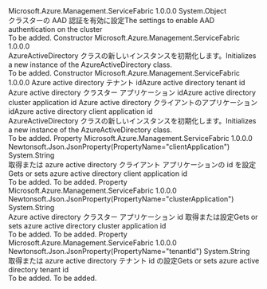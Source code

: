 <Type Name="AzureActiveDirectory" FullName="Microsoft.Azure.Management.ServiceFabric.Models.AzureActiveDirectory">
  <TypeSignature Language="C#" Value="public class AzureActiveDirectory" />
  <TypeSignature Language="ILAsm" Value=".class public auto ansi beforefieldinit AzureActiveDirectory extends System.Object" />
  <TypeSignature Language="DocId" Value="T:Microsoft.Azure.Management.ServiceFabric.Models.AzureActiveDirectory" />
  <TypeSignature Language="VB.NET" Value="Public Class AzureActiveDirectory" />
  <TypeSignature Language="F#" Value="type AzureActiveDirectory = class" />
  <AssemblyInfo>
    <AssemblyName>Microsoft.Azure.Management.ServiceFabric</AssemblyName>
    <AssemblyVersion>1.0.0.0</AssemblyVersion>
  </AssemblyInfo>
  <Base>
    <BaseTypeName>System.Object</BaseTypeName>
  </Base>
  <Interfaces />
  <Docs>
    <summary>
            <span data-ttu-id="939fd-101">クラスターの AAD 認証を有効に設定</span><span class="sxs-lookup"><span data-stu-id="939fd-101">The settings to enable AAD authentication on the cluster</span></span>
            </summary>
    <remarks>To be added.</remarks>
  </Docs>
  <Members>
    <Member MemberName=".ctor">
      <MemberSignature Language="C#" Value="public AzureActiveDirectory ();" />
      <MemberSignature Language="ILAsm" Value=".method public hidebysig specialname rtspecialname instance void .ctor() cil managed" />
      <MemberSignature Language="DocId" Value="M:Microsoft.Azure.Management.ServiceFabric.Models.AzureActiveDirectory.#ctor" />
      <MemberSignature Language="VB.NET" Value="Public Sub New ()" />
      <MemberType>Constructor</MemberType>
      <AssemblyInfo>
        <AssemblyName>Microsoft.Azure.Management.ServiceFabric</AssemblyName>
        <AssemblyVersion>1.0.0.0</AssemblyVersion>
      </AssemblyInfo>
      <Parameters />
      <Docs>
        <summary>
            <span data-ttu-id="939fd-102">AzureActiveDirectory クラスの新しいインスタンスを初期化します。</span><span class="sxs-lookup"><span data-stu-id="939fd-102">Initializes a new instance of the AzureActiveDirectory class.</span></span>
            </summary>
        <remarks>To be added.</remarks>
      </Docs>
    </Member>
    <Member MemberName=".ctor">
      <MemberSignature Language="C#" Value="public AzureActiveDirectory (string tenantId = null, string clusterApplication = null, string clientApplication = null);" />
      <MemberSignature Language="ILAsm" Value=".method public hidebysig specialname rtspecialname instance void .ctor(string tenantId, string clusterApplication, string clientApplication) cil managed" />
      <MemberSignature Language="DocId" Value="M:Microsoft.Azure.Management.ServiceFabric.Models.AzureActiveDirectory.#ctor(System.String,System.String,System.String)" />
      <MemberSignature Language="VB.NET" Value="Public Sub New (Optional tenantId As String = null, Optional clusterApplication As String = null, Optional clientApplication As String = null)" />
      <MemberSignature Language="F#" Value="new Microsoft.Azure.Management.ServiceFabric.Models.AzureActiveDirectory : string * string * string -&gt; Microsoft.Azure.Management.ServiceFabric.Models.AzureActiveDirectory" Usage="new Microsoft.Azure.Management.ServiceFabric.Models.AzureActiveDirectory (tenantId, clusterApplication, clientApplication)" />
      <MemberType>Constructor</MemberType>
      <AssemblyInfo>
        <AssemblyName>Microsoft.Azure.Management.ServiceFabric</AssemblyName>
        <AssemblyVersion>1.0.0.0</AssemblyVersion>
      </AssemblyInfo>
      <Parameters>
        <Parameter Name="tenantId" Type="System.String" />
        <Parameter Name="clusterApplication" Type="System.String" />
        <Parameter Name="clientApplication" Type="System.String" />
      </Parameters>
      <Docs>
        <param name="tenantId"><span data-ttu-id="939fd-103">Azure active directory テナント id</span><span class="sxs-lookup"><span data-stu-id="939fd-103">Azure active directory tenant id</span></span></param>
        <param name="clusterApplication"><span data-ttu-id="939fd-104">Azure active directory クラスター アプリケーション id</span><span class="sxs-lookup"><span data-stu-id="939fd-104">Azure active directory cluster application id</span></span></param>
        <param name="clientApplication"><span data-ttu-id="939fd-105">Azure active directory クライアントのアプリケーション id</span><span class="sxs-lookup"><span data-stu-id="939fd-105">Azure active directory client application id</span></span></param>
        <summary>
            <span data-ttu-id="939fd-106">AzureActiveDirectory クラスの新しいインスタンスを初期化します。</span><span class="sxs-lookup"><span data-stu-id="939fd-106">Initializes a new instance of the AzureActiveDirectory class.</span></span>
            </summary>
        <remarks>To be added.</remarks>
      </Docs>
    </Member>
    <Member MemberName="ClientApplication">
      <MemberSignature Language="C#" Value="public string ClientApplication { get; set; }" />
      <MemberSignature Language="ILAsm" Value=".property instance string ClientApplication" />
      <MemberSignature Language="DocId" Value="P:Microsoft.Azure.Management.ServiceFabric.Models.AzureActiveDirectory.ClientApplication" />
      <MemberSignature Language="VB.NET" Value="Public Property ClientApplication As String" />
      <MemberSignature Language="F#" Value="member this.ClientApplication : string with get, set" Usage="Microsoft.Azure.Management.ServiceFabric.Models.AzureActiveDirectory.ClientApplication" />
      <MemberType>Property</MemberType>
      <AssemblyInfo>
        <AssemblyName>Microsoft.Azure.Management.ServiceFabric</AssemblyName>
        <AssemblyVersion>1.0.0.0</AssemblyVersion>
      </AssemblyInfo>
      <Attributes>
        <Attribute>
          <AttributeName>Newtonsoft.Json.JsonProperty(PropertyName="clientApplication")</AttributeName>
        </Attribute>
      </Attributes>
      <ReturnValue>
        <ReturnType>System.String</ReturnType>
      </ReturnValue>
      <Docs>
        <summary>
            <span data-ttu-id="939fd-107">取得または azure active directory クライアント アプリケーションの id を設定</span><span class="sxs-lookup"><span data-stu-id="939fd-107">Gets or sets azure active directory client application id</span></span>
            </summary>
        <value>To be added.</value>
        <remarks>To be added.</remarks>
      </Docs>
    </Member>
    <Member MemberName="ClusterApplication">
      <MemberSignature Language="C#" Value="public string ClusterApplication { get; set; }" />
      <MemberSignature Language="ILAsm" Value=".property instance string ClusterApplication" />
      <MemberSignature Language="DocId" Value="P:Microsoft.Azure.Management.ServiceFabric.Models.AzureActiveDirectory.ClusterApplication" />
      <MemberSignature Language="VB.NET" Value="Public Property ClusterApplication As String" />
      <MemberSignature Language="F#" Value="member this.ClusterApplication : string with get, set" Usage="Microsoft.Azure.Management.ServiceFabric.Models.AzureActiveDirectory.ClusterApplication" />
      <MemberType>Property</MemberType>
      <AssemblyInfo>
        <AssemblyName>Microsoft.Azure.Management.ServiceFabric</AssemblyName>
        <AssemblyVersion>1.0.0.0</AssemblyVersion>
      </AssemblyInfo>
      <Attributes>
        <Attribute>
          <AttributeName>Newtonsoft.Json.JsonProperty(PropertyName="clusterApplication")</AttributeName>
        </Attribute>
      </Attributes>
      <ReturnValue>
        <ReturnType>System.String</ReturnType>
      </ReturnValue>
      <Docs>
        <summary>
            <span data-ttu-id="939fd-108">Azure active directory クラスター アプリケーション id 取得または設定</span><span class="sxs-lookup"><span data-stu-id="939fd-108">Gets or sets azure active directory cluster application id</span></span>
            </summary>
        <value>To be added.</value>
        <remarks>To be added.</remarks>
      </Docs>
    </Member>
    <Member MemberName="TenantId">
      <MemberSignature Language="C#" Value="public string TenantId { get; set; }" />
      <MemberSignature Language="ILAsm" Value=".property instance string TenantId" />
      <MemberSignature Language="DocId" Value="P:Microsoft.Azure.Management.ServiceFabric.Models.AzureActiveDirectory.TenantId" />
      <MemberSignature Language="VB.NET" Value="Public Property TenantId As String" />
      <MemberSignature Language="F#" Value="member this.TenantId : string with get, set" Usage="Microsoft.Azure.Management.ServiceFabric.Models.AzureActiveDirectory.TenantId" />
      <MemberType>Property</MemberType>
      <AssemblyInfo>
        <AssemblyName>Microsoft.Azure.Management.ServiceFabric</AssemblyName>
        <AssemblyVersion>1.0.0.0</AssemblyVersion>
      </AssemblyInfo>
      <Attributes>
        <Attribute>
          <AttributeName>Newtonsoft.Json.JsonProperty(PropertyName="tenantId")</AttributeName>
        </Attribute>
      </Attributes>
      <ReturnValue>
        <ReturnType>System.String</ReturnType>
      </ReturnValue>
      <Docs>
        <summary>
            <span data-ttu-id="939fd-109">取得または azure active directory テナント id の設定</span><span class="sxs-lookup"><span data-stu-id="939fd-109">Gets or sets azure active directory tenant id</span></span>
            </summary>
        <value>To be added.</value>
        <remarks>To be added.</remarks>
      </Docs>
    </Member>
  </Members>
</Type>